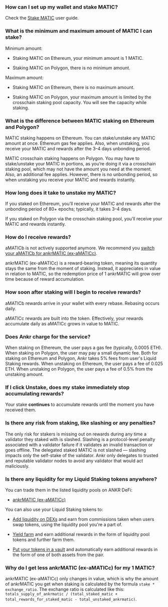 ### How can I set up my wallet and stake MATIC?

Check the [Stake MATIC](https://www.ankr.com/docs/staking/liquid-staking/matic/stake/) user guide.

### What is the minimum and maximum amount of MATIC I can stake?

Minimum amount:

* Staking MATIC on Ethereum, your minimum amount is 1 MATIC.

* Staking MATIC on Polygon, there is no minimum amount.

Maximum amount:

* Staking MATIC on Ethereum, there is no maximum amount.

* Staking MATIC on Polygon, your maximum amount is limited by the crosschain staking pool capacity. You will see the capacity while staking.

### What is the difference between MATIC staking on Ethereum and Polygon?

MATIC staking happens on Ethereum. You can stake/unstake any MATIC amount at once. Ethereum gas fee applies. Also, when unstaking, you receive your MATIC and rewards after the 3–4 days unbonding period.  

  

MATIC crosschain staking happens on Polygon. You may have to stake/unstake your MATIC in portions, as you’re doing it via a crosschain staking pool, which may not have the amount you need at the moment. Also, an additional fee applies. However, there is no unbonding period, so when unstaking you receive your MATIC and rewards instantly.

### How long does it take to unstake my MATIC?

If you staked on Ethereum, you’ll receive your MATIC and rewards after the unbonding period of 80+ epochs; typically, it takes 3–4 days.  

  

If you staked on Polygon via the crosschain staking pool, you’ll receive your MATIC and rewards instantly.

### How do I receive rewards?

aMATICb is not actively supported anymore. We recommend you [switch your aMATICb for ankrMATIC (ex-aMATICc)](https://www.ankr.com/staking/switch/?from=aMATICb).   

  

ankrMATIC (ex-aMATICc) is a reward-bearing token, meaning its quantity stays the same from the moment of staking. Instead, it appreciates in value in relation to MATIC, so the redemption price of 1 ankrMATIC will grow over time because of reward accumulation.

### How soon after staking will I begin to receive rewards?

aMATICb rewards arrive in your wallet with every rebase. Rebasing occurs daily.  

  

aMATICc rewards are built into the token. Effectively, your rewards accumulate daily as aMATICc grows in value to MATIC.

### Does Ankr charge for the service?

When staking on Ethereum, the user pays a gas fee (typically, 0.0005 ETH). When staking on Polygon, the user may pay a small dynamic fee. Both for staking on Ethereum and Polygon, Ankr takes 5% fees from user's Liquid Staking rewards. When unstaking on Ethereum, the user pays a fee of 0.025 ETH. When unstaking on Polygon, the user pays a fee of 0.5% from the unstaking amount.

### If I click Unstake, does my stake immediately stop accumulating rewards?

Your stake **continues** to accumulate rewards until the moment you have received them.

### Is there any risk from staking, like slashing or any penalties?

The only risk for stakers is missing out on rewards during any time a validator they staked with is slashed. Slashing is a protocol-level penalty associated with a validator failure if it validates an invalid transaction or goes offline. The delegated staked MATIC is not slashed — slashing impacts only the self-stake of the validator. Ankr only delegates to trusted and reputable validator nodes to avoid any validator that would act maliciously.

### Is there any liquidity for my Liquid Staking tokens anywhere?

You can trade them in the listed liquidity pools on ANKR DeFi:

* [ankrMATIC (ex-aMATICc)](https://www.ankr.com/staking/defi/?assets=ankrMATIC)

You can also use your Liquid Staking tokens to:

* [Add liquidity on DEXs](https://www.ankr.com/docs/staking/defi/liquidity-pools/) and earn from commissions taken when users swap tokens, using the liquidity pool you're a part of.

* [Yield farm](https://www.ankr.com/docs/staking/defi/yield-farming/) and earn additional rewards in the form of liquidity pool tokens and further farm them.

* [Put your tokens in a vault](https://www.ankr.com/docs/staking/defi/vaults/) and automatically earn additional rewards in the form of one of both assets from the pair.

### Why do I get less ankrMATIC (ex-aMATICc) for my 1 MATIC?

 ankrMATIC (ex-aMATICc) only changes in value, which is why the amount of ankrMATIC you get when staking is calculated by the formula `stake * exchange_ratio`. The exchange ratio is calculated like this: `totals_supply_of_ankrmatic / (total_staked_matic + total_rewards_for_staked_matic - total_unstaked_ankrmatic)`.
